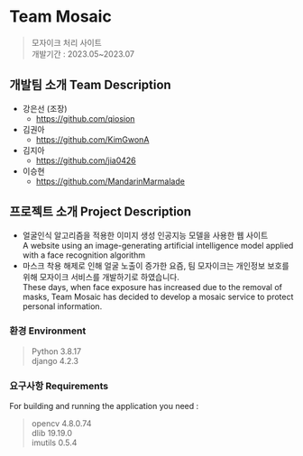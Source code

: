 # Team Mosaic
> 모자이크 처리 사이트<br>
개발기간 : 2023.05~2023.07

##  개발팀 소개 Team Description
- 강은선 (조장)
	- https://github.com/qiosion
- 김권아
	- https://github.com/KimGwonA
- 김지아
	- https://github.com/jia0426
- 이승현
	- https://github.com/MandarinMarmalade

##  프로젝트 소개 Project Description
- 얼굴인식 알고리즘을 적용한 이미지 생성 인공지능 모델을 사용한 웹 사이트<br>
A website using an image-generating artificial intelligence model applied with a face recognition algorithm
- 마스크 착용 해제로 인해 얼굴 노출이 증가한 요즘, 팀 모자이크는 개인정보 보호를 위해 모자이크 서비스를 개발하기로 하였습니다.<br>
These days, when face exposure has increased due to the removal of masks, Team Mosaic has decided to develop a mosaic service to protect personal information.

###  환경 Environment
> Python 3.8.17<br>
django 4.2.3
###  요구사항 Requirements
For building and running the application you need :<br>
> opencv 4.8.0.74<br>
dlib 19.19.0<br>
imutils 0.5.4

